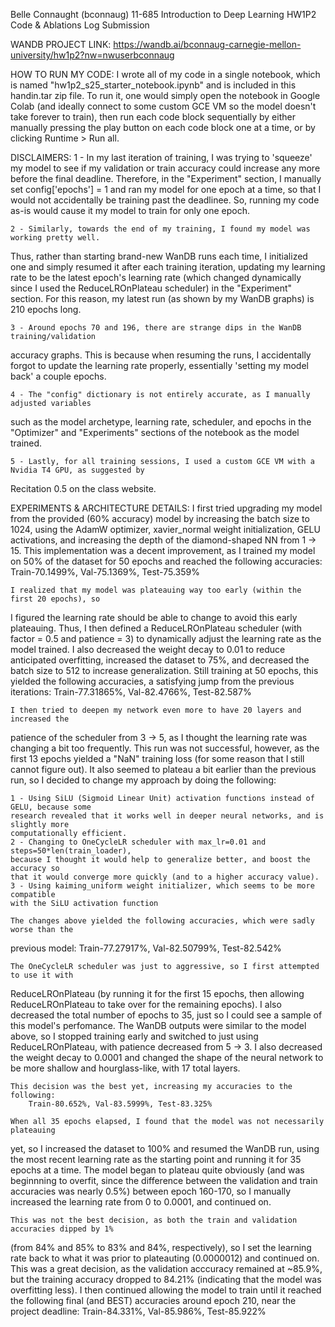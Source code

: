 Belle Connaught (bconnaug)
11-685 Introduction to Deep Learning
HW1P2 Code & Ablations Log Submission

WANDB PROJECT LINK: 
    https://wandb.ai/bconnaug-carnegie-mellon-university/hw1p2?nw=nwuserbconnaug 


HOW TO RUN MY CODE:
    I wrote all of my code in a single notebook, which is named "hw1p2_s25_starter_notebook.ipynb" 
and is included in this handin.tar zip file. To run it, one would simply open the notebook in
Google Colab (and ideally connect to some custom GCE VM so the model doesn't take forever to train), 
then run each code block sequentially by either manually pressing the play button on each code block one 
at a time, or by clicking Runtime > Run all.  


DISCLAIMERS:
    1 - In my last iteration of training, I was trying to 'squeeze' my model to see if my
validation or train accuracy could increase any more before the final deadline. Therefore, 
in the "Experiment" section, I manually set config['epochs'] = 1 and ran my model for one
epoch at a time, so that I would not accidentally be training past the deadlinee. So, 
running my code as-is would cause it my model to train for only one epoch.

    2 - Similarly, towards the end of my training, I found my model was working pretty well. 
Thus, rather than starting brand-new WanDB runs each time, I initialized one and simply
resumed it after each training iteration, updating my learning rate to be the latest epoch's
learning rate (which changed dynamically since I used the ReduceLROnPlateau scheduler) in the 
"Experiment" section. For this reason, my latest run (as shown by my WanDB graphs) is 210 epochs long. 

    3 - Around epochs 70 and 196, there are strange dips in the WanDB training/validation 
accuracy graphs. This is because when resuming the runs, I accidentally forgot to update the
learning rate properly, essentially 'setting my model back' a couple epochs.

    4 - The "config" dictionary is not entirely accurate, as I manually adjusted variables
such as the model archetype, learning rate, scheduler, and epochs in the "Optimizer" and "Experiments"
sections of the notebook as the model trained.

    5 - Lastly, for all training sessions, I used a custom GCE VM with a Nvidia T4 GPU, as suggested by
Recitation 0.5 on the class website.


EXPERIMENTS & ARCHITECTURE DETAILS:
    I first tried upgrading my model from the provided (60% accuracy) model by
increasing the batch size to 1024, using the AdamW optimizer, xavier_normal weight initialization,
GELU activations, and increasing the depth of the diamond-shaped NN from 1 -> 15. This implementation 
was a decent improvement, as I trained my model on 50% of the dataset for 50 epochs and reached the 
following accuracies: 
        Train-70.1499%, Val-75.1369%, Test-75.359%

    I realized that my model was plateauing way too early (within the first 20 epochs), so 
I figured the learning rate should be able to change to avoid this early plateauing. Thus, 
I then defined a ReduceLROnPlateau scheduler (with factor = 0.5 and patience = 3) to dynamically 
adjust the learning rate as the model trained. I also decreased the weight decay to 0.01 to
reduce anticipated overfitting, increased the dataset to 75%, and decreased the batch size to 512
to increase generalization. Still training at 50 epochs, this yielded the following accuracies,
a satisfying jump from the previous iterations:
        Train-77.31865%, Val-82.4766%, Test-82.587%

    I then tried to deepen my network even more to have 20 layers and increased the 
patience of the scheduler from 3 -> 5, as I thought the learning rate was changing a bit
too frequently. This run was not successful, however, as the first 13 epochs yielded
a "NaN" training loss (for some reason that I still cannot figure out). It also seemed
to plateau a bit earlier than the previous run, so I decided to change my approach 
by doing the following:

    1 - Using SiLU (Sigmoid Linear Unit) activation functions instead of GELU, because some
    research revealed that it works well in deeper neural networks, and is slightly more
    computationally efficient.
    2 - Changing to OneCycleLR scheduler with max_lr=0.01 and steps=50*len(train_loader),
    because I thought it would help to generalize better, and boost the accuracy so
    that it would converge more quickly (and to a higher accuracy value). 
    3 - Using kaiming_uniform weight initializer, which seems to be more compatible
    with the SiLU activation function

    The changes above yielded the following accuracies, which were sadly worse than the 
previous model:
        Train-77.27917%, Val-82.50799%, Test-82.542%

    The OneCycleLR scheduler was just to aggressive, so I first attempted to use it with 
ReduceLROnPlateau (by running it for the first 15 epochs, then allowing ReduceLROnPlateau to 
take over for the remaining epochs). I also decreased the total number of epochs to 35, just 
so I could see a sample of this model's perfomance. The WanDB outputs were similar to the model 
above, so I stopped training early and switched to just using ReduceLROnPlateau, with patience 
decreased from 5 -> 3. I also decreased the weight decay to 0.0001 and changed the shape of the 
neural network to be more shallow and hourglass-like, with 17 total layers.
    
    This decision was the best yet, increasing my accuracies to the following:
        Train-80.652%, Val-83.5999%, Test-83.325%

    When all 35 epochs elapsed, I found that the model was not necessarily plateauing
yet, so I increased the dataset to 100% and resumed the WanDB run, using the most recent
learning rate as the starting point and running it for 35 epochs at a time. The model began to
plateau quite obviously (and was beginnning to overfit, since the difference between the validation
and train accuracies was nearly 0.5%) between epoch 160-170, so I manually increased the learning rate 
from 0 to 0.0001, and continued on. 

    This was not the best decision, as both the train and validation accuracies dipped by 1% 
(from 84% and 85% to 83% and 84%, respectively), so I set the learning rate back to what it was 
prior to plateauting (0.0000012) and continued on. This was a great decision, as the validation
acccuracy remained at ~85.9%, but the training accuracy dropped to 84.21% (indicating that the model 
was overfitting less). 
    I then continued allowing the model to train until it reached the following final (and BEST) 
accuracies around epoch 210, near the project deadline:
        Train-84.331%, Val-85.986%, Test-85.922%

        
